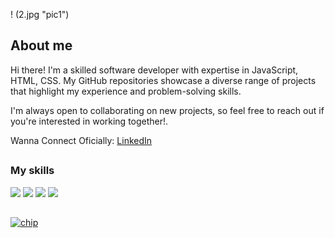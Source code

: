 ! (2.jpg "pic1")

## About me

Hi there! I'm a skilled software developer with expertise in JavaScript, HTML, CSS. My GitHub repositories showcase a diverse range of projects that highlight my experience and problem-solving skills.

I'm always open to collaborating on new projects, so feel free to reach out if you're interested in working together!.


Wanna Connect Oficially: <a href="[https://andrespecht.com/](https://www.linkedin.com/in/uday-veer-singh-8793b8249/)" target="_blank">LinkedIn</a> 

##

### My skills

![](https://img.shields.io/badge/web-html-informational?style=for-the-badge&logo=html5&logoColor=white&color=7543be)
![](https://img.shields.io/badge/web-css-informational?style=for-the-badge&logo=css3&logoColor=white&color=7543be)
![](https://img.shields.io/badge/code-javascript-informational?style=for-the-badge&logo=javascript&logoColor=white&color=7543be)
![](https://img.shields.io/badge/db-mysql-informational?style=for-the-badge&logo=mysql&logoColor=white&color=7543be)

##

<a href="https://github.com/UDAY-2997">
  <img align="center" src="Lets.gif" alt="chip" />
</a>
